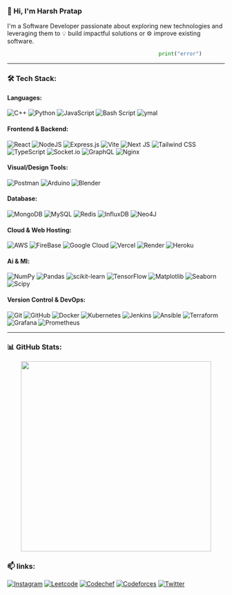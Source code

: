 <h3>👋 Hi, I'm Harsh Pratap</h3>

I'm a Software Developer passionate about exploring new technologies and leveraging them to 💡 build impactful solutions or ⚙️ improve existing software.

``` python
                                                 print("error")                                        
```
___

<h3>🛠 Tech Stack:</h3>
<h4>Languages:</h4>

![C++](https://img.shields.io/badge/c++-%2300599C.svg?style=flat-square&logo=c%2B%2B&logoColor=white) ![Python](https://img.shields.io/badge/python-3670A0?style=flat-square&logo=python&logoColor=ffdd54) ![JavaScript](https://img.shields.io/badge/javascript-%23323330.svg?style=flat-square&logo=javascript&logoColor=%23F7DF1E) ![Bash Script](https://img.shields.io/badge/bash_script-%23121011.svg?style=flat-square&logo=gnu-bash&logoColor=white) ![ymal](https://img.shields.io/badge/yaml-%235835CC.svg?style=flat-square&logo=yaml&logoColor=white)

<h4>Frontend & Backend:</h4>

![React](https://img.shields.io/badge/react.js-%2320232a.svg?style=flat-square&logo=react&logoColor=%2361DAFB) ![NodeJS](https://img.shields.io/badge/node.js-6DA55F?style=flat-square&logo=node.js&logoColor=white) ![Express.js](https://img.shields.io/badge/express.js-%23404d59.svg?style=flat-square&logo=express&logoColor=%2361DAFB) ![Vite](https://img.shields.io/badge/vite-%23646CFF.svg?style=flat-square&logo=vite&logoColor=white) ![Next JS](https://img.shields.io/badge/Next-black?style=flat-square&logo=next.js&logoColor=white)
![Tailwind CSS](https://img.shields.io/badge/Tailwind_css-%231572B6.svg?style=flat-square&logo=tailwindcss&logoColor=white)  ![TypeScript](https://img.shields.io/badge/typescript-%23150458.svg?style=flat-square&logo=typescript&logoColor=white) ![Socket.io](https://img.shields.io/badge/Socket.io-black?style=flat-square&logo=socket.io&badgeColor=010101) ![GraphQL](https://img.shields.io/badge/-GraphQL-E10098?style=flat-square&logo=graphql&logoColor=white) ![Nginx](https://img.shields.io/badge/nginx-%23009639.svg?style=flat-square&logo=nginx&logoColor=white)

<h4>Visual/Design Tools:</h4>

![Postman](https://img.shields.io/badge/Postman-FF6C37?style=flat-square&logo=postman&logoColor=white) ![Arduino](https://img.shields.io/badge/-Arduino-00979D?style=flat-square&logo=Arduino&logoColor=white) ![Blender](https://img.shields.io/badge/blender-%23F5792A.svg?style=flat-square&logo=blender&logoColor=white)

<h4>Database:</h4>

![MongoDB](https://img.shields.io/badge/MongoDB-%234ea94b.svg?style=flat-square&logo=mongodb&logoColor=white) ![MySQL](https://img.shields.io/badge/mysql-%23316192.svg?style=flat-square&logo=mysql&logoColor=white) ![Redis](https://img.shields.io/badge/redis-%23DD0031.svg?style=flat-square&logo=redis&logoColor=white) ![InfluxDB](https://img.shields.io/badge/InfluxDB-22ADF6?style=flat-square&logo=InfluxDB&logoColor=white) ![Neo4J](https://img.shields.io/badge/Neo4j-008CC1?style=flat-square&logo=neo4j&logoColor=white) 

<h4>Cloud & Web Hosting:</h4>

![AWS](https://img.shields.io/badge/AWS-%23646CFF.svg?style=flat-square&logo=aws&logoColor=white) ![FireBase](https://img.shields.io/badge/firebase-%23E0234E.svg?style=flat-square&logo=firebase&logoColor=white) ![Google Cloud](https://img.shields.io/badge/GoogleCloud-%234285F4.svg?style=flat-square&logo=google-cloud&logoColor=white) 
![Vercel](https://img.shields.io/badge/vercel-%23000000.svg?style=flat-square&logo=vercel&logoColor=white) ![Render](https://img.shields.io/badge/Render-%46E3B7.svg?style=flat-square&logo=render&logoColor=white) ![Heroku](https://img.shields.io/badge/heroku-%23430098.svg?style=flat-square&logo=heroku&logoColor=white) 

<h4>Ai & Ml:</h4>

![NumPy](https://img.shields.io/badge/numpy-%23013243.svg?style=flat-square&logo=numpy&logoColor=white) ![Pandas](https://img.shields.io/badge/pandas-%23150458.svg?style=flat-square&logo=pandas&logoColor=white) ![scikit-learn](https://img.shields.io/badge/scikit--learn-%23F7931E.svg?style=flat-square&logo=scikit-learn&logoColor=white) ![TensorFlow](https://img.shields.io/badge/TensorFlow-%23FF6F00.svg?style=flat-square&logo=TensorFlow&logoColor=white) ![Matplotlib](https://img.shields.io/badge/Matplotlib-%234ea94b.svg?style=flat-square&logo=Matplotlib&logoColor=black) ![Seaborn](https://img.shields.io/badge/Seaborn-%23150458.svg?style=flat-square&logo=seaborn&logoColor=white) ![Scipy](https://img.shields.io/badge/SciPy-%230C55A5.svg?style=flat-square&logo=scipy&logoColor=%white)

<h4>Version Control & DevOps:</h4>

![Git](https://img.shields.io/badge/git-%23F05033.svg?style=flat-square&logo=git&logoColor=white) ![GitHub](https://img.shields.io/badge/github-%23121011.svg?style=flat-square&logo=github&logoColor=white)
![Docker](https://img.shields.io/badge/docker-%230db7ed.svg?style=flat-square&logo=docker&logoColor=white) ![Kubernetes](https://img.shields.io/badge/kubernetes-%23326ce5.svg?style=flat-square&logo=kubernetes&logoColor=white) ![Jenkins](https://img.shields.io/badge/jenkins-%232C5263.svg?style=flat-square&logo=jenkins&logoColor=white) ![Ansible](https://img.shields.io/badge/ansible-%231A1918.svg?style=flat-square&logo=ansible&logoColor=white) ![Terraform](https://img.shields.io/badge/terraform-%235835CC.svg?style=flat-square&logo=terraform&logoColor=white) ![Grafana](https://img.shields.io/badge/grafana-%23F46800.svg?style=flat-square&logo=grafana&logoColor=white) ![Prometheus](https://img.shields.io/badge/Prometheus-E6522C?style=flat-square&logo=Prometheus&logoColor=white)

___

<h3>📊 GitHub Stats:</h3>
<p align="center">
  <!-- GitHub Stats -->
  <img src="https://github-readme-stats.vercel.app/api?username=harshkunz&theme=dark&hide_border=true&hide_title=true&border_radius=0&show_icons=true&include_all_commits=false&count_private=false" width="440"/>
</p>

<h3>📫 links:</h3>

[![Instagram](https://img.shields.io/badge/instagram-%23121011?style=flat-square&logo=instagram&logoColor=white)](https://instagram.com/harshkunz) [![Leetcode](https://img.shields.io/badge/leetcode-%23121011?style=flat-square&logo=leetcode&logoColor=white)](https://leetcode.com/harshkunz) [![Codechef](https://img.shields.io/badge/codechef-%23121011?style=flat-square&logo=codechef&logoColor=white)](https://www.codechef.com/users/harshkunz0) [![Codeforces](https://img.shields.io/badge/codeforces-%23121011?style=flat-square&logo=codeforces&logoColor=white)](https://codeforces.com/profile/harshkunz0) [![Twitter](https://img.shields.io/badge/twitter-%23121011?style=flat-square&logo=x&logoColor=white)](https://twitter.com/harshkunz)




